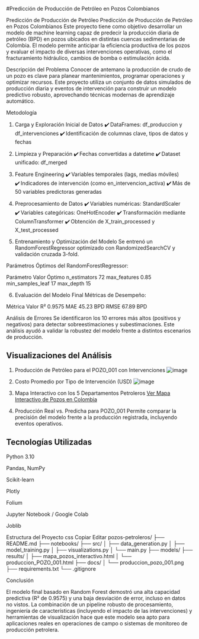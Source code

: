 #Predicción de Producción de Petróleo en Pozos Colombianos 

Predicción de Producción de Petróleo Predicción de Producción de Petróleo en Pozos Colombianos
Este proyecto tiene como objetivo desarrollar un modelo de machine learning capaz de predecir la producción diaria de petróleo (BPD) en pozos ubicados en distintas cuencas sedimentarias de Colombia. El modelo permite anticipar la eficiencia productiva de los pozos y evaluar el impacto de diversas intervenciones operativas, como el fracturamiento hidráulico, cambios de bomba o estimulación ácida.

Descripción del Problema
Conocer de antemano la producción de crudo de un pozo es clave para planear mantenimientos, programar operaciones y optimizar recursos. Este proyecto utiliza un conjunto de datos simulados de producción diaria y eventos de intervención para construir un modelo predictivo robusto, aprovechando técnicas modernas de aprendizaje automático.

Metodología
1. Carga y Exploración Inicial de Datos
✔️ DataFrames: df_produccion y df_intervenciones
✔️ Identificación de columnas clave, tipos de datos y fechas

2. Limpieza y Preparación
✔️ Fechas convertidas a datetime
✔️ Dataset unificado: df_merged

3. Feature Engineering
✔️ Variables temporales (lags, medias móviles)
✔️ Indicadores de intervención (como en_intervencion_activa)
✔️ Más de 50 variables predictoras generadas

4. Preprocesamiento de Datos
✔️ Variables numéricas: StandardScaler
✔️ Variables categóricas: OneHotEncoder
✔️ Transformación mediante ColumnTransformer
✔️ Obtención de X_train_processed y X_test_processed

5. Entrenamiento y Optimización del Modelo
Se entrenó un RandomForestRegressor optimizado con RandomizedSearchCV y validación cruzada 3-fold.

Parámetros Óptimos del RandomForestRegressor:

Parámetro	Valor Óptimo
n_estimators	72
max_features	0.85
min_samples_leaf	17
max_depth	15

6. Evaluación del Modelo Final
Métricas de Desempeño:

Métrica	Valor
R²	0.9575
MAE	45.23 BPD
RMSE	67.89 BPD

Análisis de Errores
Se identificaron los 10 errores más altos (positivos y negativos) para detectar sobreestimaciones y subestimaciones. Este análisis ayudó a validar la robustez del modelo frente a distintos escenarios de producción.

## Visualizaciones del Análisis
1. Producción de Petróleo para el POZO_001 con Intervenciones
![image](https://github.com/user-attachments/assets/05e51d2a-fe75-404a-a734-277abcf62803)

2. Costo Promedio por Tipo de Intervención (USD)
![image](https://github.com/user-attachments/assets/5d0fd580-5ff8-4472-93da-22b918ecb558)

3. Mapa Interactivo con los 5 Departamentos Petroleros
[Ver Mapa Interactivo de Pozos en Colombia](https://github.com/TU_USUARIO/TU_REPO/blob/main/results/mapa_pozos_interactivo.html)


4. Producción Real vs. Predicha para POZO_001
Permite comparar la precisión del modelo frente a la producción registrada, incluyendo eventos operativos.

## Tecnologías Utilizadas
Python 3.10

Pandas, NumPy

Scikit-learn

Plotly

Folium

Jupyter Notebook / Google Colab

Joblib

Estructura del Proyecto
css
Copiar
Editar
pozos-petroleros/
├── README.md
├── notebooks/
├── src/
│   ├── data_generation.py
│   ├── model_training.py
│   ├── visualizations.py
│   └── main.py
├── models/
├── results/
│   ├── mapa_pozos_interactivo.html
│   └── produccion_POZO_001.html
├── docs/
│   └── produccion_pozo_001.png
├── requirements.txt
└── .gitignore
 
Conclusión

El modelo final basado en Random Forest demostró una alta capacidad predictiva (R² de 0.9575) y una baja desviación de error, incluso en datos no vistos. La combinación de un pipeline robusto de procesamiento, ingeniería de características (incluyendo el impacto de las intervenciones) y herramientas de visualización hace que este modelo sea apto para aplicaciones reales en operaciones de campo o sistemas de monitoreo de producción petrolera.

